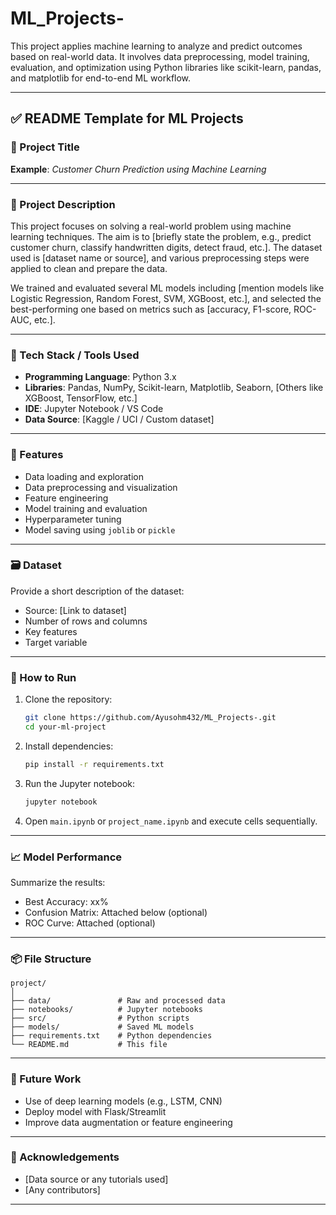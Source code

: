 # ML_Projects-
This project applies machine learning to analyze and predict outcomes based on real-world data. It involves data preprocessing, model training, evaluation, and optimization using Python libraries like scikit-learn, pandas, and matplotlib for end-to-end ML workflow.

---

## ✅ **README Template for ML Projects**

### 📌 Project Title

**Example**: *Customer Churn Prediction using Machine Learning*

---

### 📖 Project Description

This project focuses on solving a real-world problem using machine learning techniques. The aim is to \[briefly state the problem, e.g., predict customer churn, classify handwritten digits, detect fraud, etc.]. The dataset used is \[dataset name or source], and various preprocessing steps were applied to clean and prepare the data.

We trained and evaluated several ML models including \[mention models like Logistic Regression, Random Forest, SVM, XGBoost, etc.], and selected the best-performing one based on metrics such as \[accuracy, F1-score, ROC-AUC, etc.].

---

### 🧰 Tech Stack / Tools Used

* **Programming Language**: Python 3.x
* **Libraries**: Pandas, NumPy, Scikit-learn, Matplotlib, Seaborn, \[Others like XGBoost, TensorFlow, etc.]
* **IDE**: Jupyter Notebook / VS Code
* **Data Source**: \[Kaggle / UCI / Custom dataset]

---

### 🧪 Features

* Data loading and exploration
* Data preprocessing and visualization
* Feature engineering
* Model training and evaluation
* Hyperparameter tuning
* Model saving using `joblib` or `pickle`

---

### 🗃️ Dataset

Provide a short description of the dataset:

* Source: \[Link to dataset]
* Number of rows and columns
* Key features
* Target variable

---

### 🚀 How to Run

1. Clone the repository:

   ```bash
   git clone https://github.com/Ayusohm432/ML_Projects-.git
   cd your-ml-project
   ```

2. Install dependencies:

   ```bash
   pip install -r requirements.txt
   ```

3. Run the Jupyter notebook:

   ```bash
   jupyter notebook
   ```

4. Open `main.ipynb` or `project_name.ipynb` and execute cells sequentially.

---

### 📈 Model Performance

Summarize the results:

* Best Accuracy: xx%
* Confusion Matrix: Attached below (optional)
* ROC Curve: Attached (optional)

---

### 📦 File Structure

```
project/
│
├── data/               # Raw and processed data
├── notebooks/          # Jupyter notebooks
├── src/                # Python scripts
├── models/             # Saved ML models
├── requirements.txt    # Python dependencies
└── README.md           # This file
```

---

### 📌 Future Work

* Use of deep learning models (e.g., LSTM, CNN)
* Deploy model with Flask/Streamlit
* Improve data augmentation or feature engineering

---

### 🙌 Acknowledgements

* \[Data source or any tutorials used]
* \[Any contributors]

---

